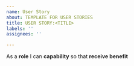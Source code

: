 ```yaml
---
name: User Story
about: TEMPLATE FOR USER STORIES
title: USER STORY:<TITLE>
labels: ''
assignees: ''

---
```


As a **role** I can **capability** so that **receive benefit**
